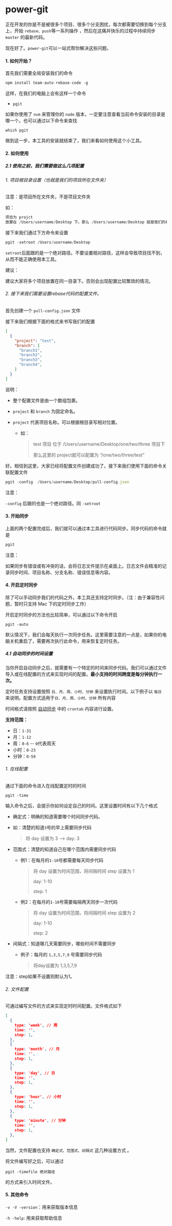 # power-git
正在开发的你是不是被很多个项目、很多个分支困扰，每次都需要切换到每个分支上，开始 `rebase、push`等一系列操作 ，然后在这痛并快乐的过程中持续同步 `master` 的最新代码。

现在好了。`power-git`可以一站式帮你解决这些问题。

#### 1. 如何开始？

首先我们需要全局安装我们的命令

```javascript
npm install team-auto-rebase-code -g
```

这样，在我们的电脑上会有这样一个命令

- `pgit`

如果你使用了 `nvm` 来管理你的 `node` 版本，一定要注意查看当前命令安装的目录是哪一个。也可以通过以下命令来查找

```shell
which pgit
```

做到这一步，本工具的安装就结束了，我们来看如何使用这个小工具。

#### 2. 如何使用

##### 2.1 使用之前，我们需要做这么几项配置

###### 1. 项目根目录设置（也就是我们的项目所在文件夹）

注意：是项目所在文件夹，不是项目文件夹

如：

```javascript
项目为 projct 
放置在 /Users/username/Desktop 下。那么 /Users/username/Desktop 就是我们的根目录
```

接下来我们通过下方命令来设置

```javascript
pgit -setroot /Users/username/Desktop
```

`setroot`后面跟的是一个绝对路径。不要设置相对路径，这样会导致项目找不到，从而不能正确使用本工具。

建议：

建议大家将多个项目放置在同一目录下。否则会出现配置比较繁琐的情况。

###### 2. 接下来我们需要设置rebase代码的配置文件。

首先创建一个 `pull-config.json` 文件

接下来我们根据下面的格式来书写我们的配置

```json
[
  {
    "project": "test", 
    "branch": [
      "branch1",
      "branch2",
      "branch3",
      "branch4",
    ]
  }
]
```

说明：

- 整个配置文件是由一个数组包裹。

- `project` 和 `branch` 为固定命名。

- `project` 代表项目名称。可以根据根目录写相对位置。

  - 如：

    > test 项目 位于 /Users/username/Desktop/one/two/three 项目下
    >
    > 那么这里的 project就可以配置为 “/one/two/three/test”

好。相信到这里，大家已经将配置文件创建成功了。接下来我们使用下面的命令关联配置文件

```javascript
pgit -config  /Users/username/Desktop/pull-config.json
```

注意：

`-config` 后跟的也是一个绝对路径。同 `-setroot`



#### 3. 开始同步

上面的两个配置完成后，我们就可以通过本工具进行代码同步。同步代码的命令就是 

```javascript
pgit 
```

注意：

如果同步有错误或有冲突的话，会将日志文件提示在桌面上。日志文件会精准的记录同步时间、项目名称、分支名称、错误信息等内容。



#### 4. 开启定时同步

除了可以手动同步我们的代码之外，本工具还支持定时同步。（注：由于兼容性问题，暂时只支持 Mac 下的定时同步工作）

开启定时同步的方法也比较简单，可以通过以下命令开启

```shell
pgit -auto
```

默认情况下，我们会每天执行一次同步任务。这里需要注意的一点是，如果你的电脑关机重启了，需要再次执行此命令，用来恢复定时任务。

##### 4.1 自动同步的时间设置

当你开启自动同步之后，就需要有一个特定的时间来同步代码。我们可以通过文件导入或在线配置的方式来实现时间的配置。**最小支持的时间跨度是每分钟执行一次。**

定时任务支持设置按照  `日、月、周、小时、分钟` 来设置执行时间。以下例子以 `每日` 来说明。配置方式适用于`日、月、周、小时、分钟` 所有内容

时间格式请按照 [自动同步](https://juejin.im/post/6884913497377898504) 中的 `crontab` 内容进行设置。

**支持范围：**

- 日：`1-31`
- 月：`1-12`
- 周：`0-6`  --  `0`代表周天
- 小时：`0-23`
- 分钟：`0-59`

###### 1. 在线配置

通过下面的命令进入在线配置定时的时间

```shell
pgit -time
```

输入命令之后，会提示你如何设定自己的时间。这里设置时间有以下几个格式

-  确定式：明确的知道需要哪个时间同步代码。

  - 如：清楚的知道`3`号的早上需要同步代码

    > 将 day 设置为 3 -->  day: 3

- 范围式：清楚的知道自己在哪个范围内需要同步代码

  - 例1：在每月的`1-10`号都需要每天同步代码

    > 将 day 设置为时间范围，将间隔时间 step 设置为 1
    >
    > day: 1-10
    >
    > step: 1

  - 例2：在每月的`1-10`号需要每隔两天同步一次代码

    > 将 day 设置为时间范围，将间隔时间 step 设置为 2
    >
    > day: 1-10
    >
    > step: 2

- 间隔式：知道哪几天需要同步，哪些时间不需要同步

  - 例子：每月的 `1,3,5,7,9` 号需要同步代码

    > 将day设置为 1,3,5,7,9

注意：step如果不设置则默认为1。

###### 2. 文件配置

可通过编写文件的方式来实现定时时间配置。文件格式如下

```json
[
  {
    type: 'week', // 周
    time: '',
    step: 1,
  },
  {
    type: 'month', // 月
    time: '',
    step: 1,
  },
  {
    type: 'day', // 日
    time: '',
    step: 1,
  },
  {
    type: 'hour', // 小时
    time: '',
    step: 1,
  },
  {
    type: 'minute', // 分钟
    time: '',
    step: 1,
  },
]
```

当然，文件配置也支持 `确定式、范围式、间隔式` 这几种设置方式 。

将文件编写好之后，可以通过

```shell
pgit -timefile 绝对路径
```

的方式来引入时间文件。



#### 5. 其他命令

`-v -V -version`：用来获取版本信息

`-h -help`: 用来获取帮助信息  